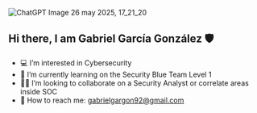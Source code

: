 ![ChatGPT Image 26 may 2025, 17_21_20](https://github.com/user-attachments/assets/ce079e79-0df1-46d3-829f-f39e678a41fc)

## Hi there, I am Gabriel García González 🛡️

- 💻 I’m interested in Cybersecurity
- 📝 I’m currently learning on the Security Blue Team Level 1 
- 👨‍💻 I’m looking to collaborate on a Security Analyst or correlate areas inside SOC
- 📧 How to reach me: gabrielgargon92@gmail.com
